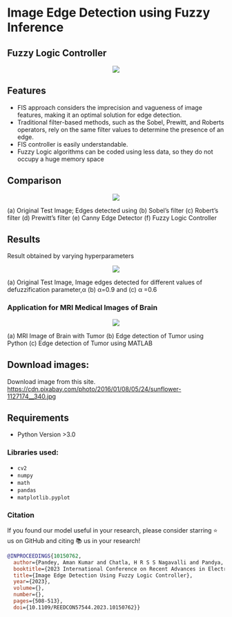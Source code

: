 # Image Edge Detection using Fuzzy Inference

## Fuzzy Logic Controller
<p align="center">
<img src="https://github.com/MargiPandya27/Image-Edge-Detection-using-Fuzzy-Inference/assets/117746681/019f51bc-306c-487d-a1db-8df2ac9810ca">
</p>

## Features
* FIS approach considers the imprecision and vagueness of image features, making it an optimal solution for edge detection. 
* Traditional filter-based methods, such as the Sobel, Prewitt, and Roberts operators, rely on the same filter values to determine the presence of an edge.
* FIS controller is easily understandable.
* Fuzzy Logic algorithms can be coded using less data, so they do not occupy a huge memory space


## Comparison
<p align="center">
  <img src="https://github.com/MargiPandya27/Image-Edge-Detection-using-Fuzzy-Inference/assets/117746681/1c0855f7-bd1e-4af9-92b5-f39863c144fa">
</p>

(a) Original Test Image; Edges detected using (b) Sobel’s filter (c) Robert’s filter (d) Prewitt’s filter (e) Canny Edge Detector (f) Fuzzy Logic Controller

## Results
Result obtained by varying hyperparameters
<p align="center">
  <img src="https://github.com/MargiPandya27/Image-Edge-Detection-using-Fuzzy-Inference/assets/117746681/5eb212eb-6af5-4f0f-a176-f898ac2ecffa">
</p>
(a) Original Test Image, Image edges detected for different values of defuzzification parameter,α (b) α=0.9 and (c) α =0.6

### Application for MRI Medical Images of Brain
<p align="center">
  <img src="https://github.com/MargiPandya27/Image-Edge-Detection-using-Fuzzy-Inference/assets/117746681/26a7e849-d822-4a78-8465-8539061dac71">
</p>
(a) MRI Image of Brain with Tumor (b) Edge detection of Tumor using Python (c) Edge detection of Tumor using MATLAB

## Download images:
Download image from this site.
https://cdn.pixabay.com/photo/2016/01/08/05/24/sunflower-1127174__340.jpg

## Requirements
* Python Version >3.0
  
### Libraries used:
* `cv2`
* `numpy` 
* `math`
* `pandas` 
* `matplotlib.pyplot`

### Citation
If you found our model useful in your research, please consider starring ⭐ us on GitHub and citing 📚 us in your research!

```bibtex
@INPROCEEDINGS{10150762,
  author={Pandey, Aman Kumar and Chatla, H R S S Nagavalli and Pandya, Margi and Farhan M A, Aneesa and Rana, Ankur Singh},
  booktitle={2023 International Conference on Recent Advances in Electrical, Electronics & Digital Healthcare Technologies (REEDCON)}, 
  title={Image Edge Detection Using Fuzzy Logic Controller}, 
  year={2023},
  volume={},
  number={},
  pages={508-513},
  doi={10.1109/REEDCON57544.2023.10150762}}
```


